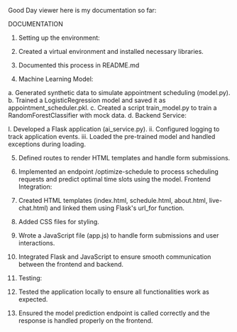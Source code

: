 Good Day viewer here is my documentation so far: 

DOCUMENTATION
1. Setting up the environment:

2. Created a virtual environment and installed necessary libraries.
3. Documented this process in README.md

4. Machine Learning Model:

a. Generated synthetic data to simulate appointment scheduling (model.py).
b. Trained a LogisticRegression model and saved it as appointment_scheduler.pkl.
c. Created a script train_model.py to train a RandomForestClassifier with mock data.
d. Backend Service:

I. Developed a Flask application (ai_service.py).
ii. Configured logging to track application events.
iii. Loaded the pre-trained model and handled exceptions during loading.

5. Defined routes to render HTML templates and handle form submissions.
6. Implemented an endpoint /optimize-schedule to process scheduling requests and predict optimal time slots using the model.
Frontend Integration:

7. Created HTML templates (index.html, schedule.html, about.html, live-chat.html) and linked them using Flask's url_for function.
8. Added CSS files for styling.
9. Wrote a JavaScript file (app.js) to handle form submissions and user interactions.
10. Integrated Flask and JavaScript to ensure smooth communication between the frontend and backend.

11. Testing:

12. Tested the application locally to ensure all functionalities work as expected.
13. Ensured the model prediction endpoint is called correctly and the response is handled properly on the frontend.

